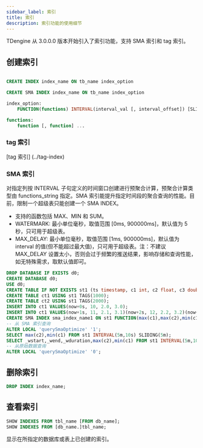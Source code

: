 ```yaml
---
sidebar_label: 索引
title: 索引
description: 索引功能的使用细节
---
```


TDengine 从 3.0.0.0 版本开始引入了索引功能，支持 SMA 索引和 tag 索引。

## 创建索引

```sql

CREATE INDEX index_name ON tb_name index_option

CREATE SMA INDEX index_name ON tb_name index_option

index_option:
    FUNCTION(functions) INTERVAL(interval_val [, interval_offset]) [SLIDING(sliding_val)] [WATERMARK(watermark_val)] [MAX_DELAY(max_delay_val)]

functions:
    function [, function] ...
```
### tag 索引
 [tag 索引] (../tag-index)

### SMA 索引

对指定列按 INTERVAL 子句定义的时间窗口创建进行预聚合计算，预聚合计算类型由 functions_string 指定。SMA 索引能提升指定时间段的聚合查询的性能。目前，限制一个超级表只能创建一个 SMA INDEX。

- 支持的函数包括 MAX、MIN 和 SUM。
- WATERMARK: 最小单位毫秒，取值范围 [0ms, 900000ms]，默认值为 5 秒，只可用于超级表。
- MAX_DELAY: 最小单位毫秒，取值范围 [1ms, 900000ms]，默认值为 interval 的值(但不能超过最大值)，只可用于超级表。注：不建议 MAX_DELAY 设置太小，否则会过于频繁的推送结果，影响存储和查询性能，如无特殊需求，取默认值即可。

```sql
DROP DATABASE IF EXISTS d0;
CREATE DATABASE d0;
USE d0;
CREATE TABLE IF NOT EXISTS st1 (ts timestamp, c1 int, c2 float, c3 double) TAGS (t1 int unsigned);
CREATE TABLE ct1 USING st1 TAGS(1000);
CREATE TABLE ct2 USING st1 TAGS(2000);
INSERT INTO ct1 VALUES(now+0s, 10, 2.0, 3.0);
INSERT INTO ct1 VALUES(now+1s, 11, 2.1, 3.1)(now+2s, 12, 2.2, 3.2)(now+3s, 13, 2.3, 3.3);
CREATE SMA INDEX sma_index_name1 ON st1 FUNCTION(max(c1),max(c2),min(c1)) INTERVAL(5m,10s) SLIDING(5m) WATERMARK 5s MAX_DELAY 1m;
-- 从 SMA 索引查询
ALTER LOCAL 'querySmaOptimize' '1';
SELECT max(c2),min(c1) FROM st1 INTERVAL(5m,10s) SLIDING(5m);
SELECT _wstart,_wend,_wduration,max(c2),min(c1) FROM st1 INTERVAL(5m,10s) SLIDING(5m);
-- 从原始数据查询
ALTER LOCAL 'querySmaOptimize' '0'; 
```

## 删除索引

```sql
DROP INDEX index_name;
```

## 查看索引

````sql
SHOW INDEXES FROM tbl_name [FROM db_name];
SHOW INDEXES FROM [db_name.]tbl_name;
````

显示在所指定的数据库或表上已创建的索引。

